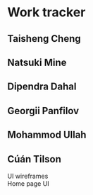 # Work tracker

## Taisheng Cheng


## Natsuki Mine


## Dipendra Dahal


## Georgii Panfilov


## Mohammod Ullah


## Cúán Tilson
UI wireframes \
Home page UI
